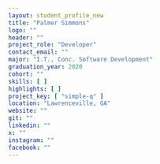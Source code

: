 ```yaml
---
layout: student_profile_new
title: "Palmer Simmons"
logo: ""
header: ""
project_role: "Developer"
contact_email: ""
major: "I.T., Conc. Software Development"
graduation_year: 2020
cohort: ""
skills: [ ]
highlights: [ ]
project_key: [ "simple-q" ]
location: "Lawrenceville, GA"
website: ""
git: ""
linkedin: ""
x: ""
instagram: ""
facebook: ""
---
```

